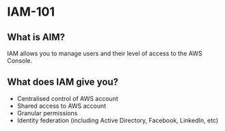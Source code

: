 # IAM-101

## What is AIM?
IAM allows you to manage users and their level of access to the AWS Console. 

## What does IAM give you?
* Centralised control of AWS account
* Shared access to AWS account
* Granular permissions
* Identity federation (including Active Directory, Facebook, LinkedIn, etc)
